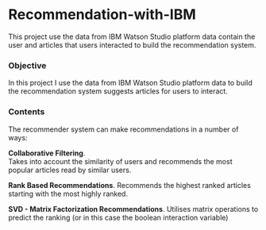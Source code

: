 # Recommendation-with-IBM
This project use the data from IBM Watson Studio platform data contain the user and articles that users interacted to build the recommendation system.
### Objective 
In this project I use the data from IBM Watson Studio platform data to build the recommendation system suggests articles for users to interact.


### Contents 

The recommender system can make recommendations in a number of ways:

**Collaborative Filtering**.  
Takes into account the similarity of users and recommends the most popular articles read by similar users.

**Rank Based Recommendations**. 
Recommends the highest ranked articles starting with the most highly ranked.

**SVD - Matrix Factorization Recommendations**. 
Utilises matrix operations to predict the ranking (or in this case the boolean interaction variable)
